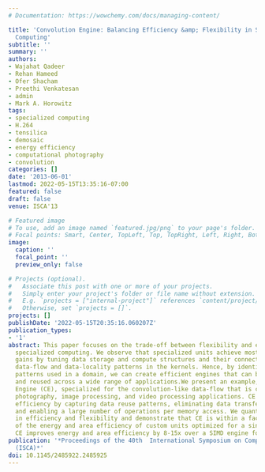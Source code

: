 ```yaml
---
# Documentation: https://wowchemy.com/docs/managing-content/

title: 'Convolution Engine: Balancing Efficiency &amp; Flexibility in Specialized
  Computing'
subtitle: ''
summary: ''
authors:
- Wajahat Qadeer
- Rehan Hameed
- Ofer Shacham
- Preethi Venkatesan
- admin
- Mark A. Horowitz
tags:
- specialized computing
- H.264
- tensilica
- demosaic
- energy efficiency
- computational photography
- convolution
categories: []
date: '2013-06-01'
lastmod: 2022-05-15T13:35:16-07:00
featured: false
draft: false
venue: ISCA'13

# Featured image
# To use, add an image named `featured.jpg/png` to your page's folder.
# Focal points: Smart, Center, TopLeft, Top, TopRight, Left, Right, BottomLeft, Bottom, BottomRight.
image:
  caption: ''
  focal_point: ''
  preview_only: false

# Projects (optional).
#   Associate this post with one or more of your projects.
#   Simply enter your project's folder or file name without extension.
#   E.g. `projects = ["internal-project"]` references `content/project/deep-learning/index.md`.
#   Otherwise, set `projects = []`.
projects: []
publishDate: '2022-05-15T20:35:16.060207Z'
publication_types:
- '1'
abstract: This paper focuses on the trade-off between flexibility and efficiency in
  specialized computing. We observe that specialized units achieve most of their efficiency
  gains by tuning data storage and compute structures and their connectivity to the
  data-flow and data-locality patterns in the kernels. Hence, by identifying key data-flow
  patterns used in a domain, we can create efficient engines that can be programmed
  and reused across a wide range of applications.We present an example, the Convolution
  Engine (CE), specialized for the convolution-like data-flow that is common in computational
  photography, image processing, and video processing applications. CE achieves energy
  efficiency by capturing data reuse patterns, eliminating data transfer overheads,
  and enabling a large number of operations per memory access. We quantify the tradeoffs
  in efficiency and flexibility and demonstrate that CE is within a factor of 2-3x
  of the energy and area efficiency of custom units optimized for a single kernel.
  CE improves energy and area efficiency by 8-15x over a SIMD engine for most applications.
publication: '*Proceedings of the 40th  International Symposium on Computer Architecture
  (ISCA)*'
doi: 10.1145/2485922.2485925
---
```

